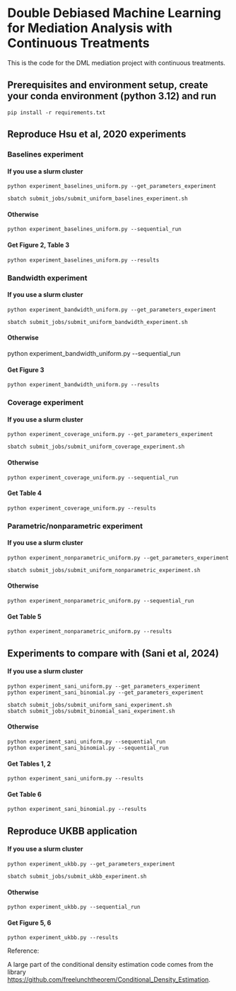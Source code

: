 # Double Debiased Machine Learning for Mediation Analysis with Continuous Treatments

This is the code for the DML mediation project with continuous treatments. 

## Prerequisites and environment setup, create your conda environment (python 3.12) and run

```
pip install -r requirements.txt
```
## Reproduce Hsu et al, 2020 experiments

### Baselines experiment 

#### If you use a slurm cluster 
``` 
python experiment_baselines_uniform.py --get_parameters_experiment
```
```
sbatch submit_jobs/submit_uniform_baselines_experiment.sh 
```
#### Otherwise
```
python experiment_baselines_uniform.py --sequential_run
```
#### Get Figure 2, Table 3
```
python experiment_baselines_uniform.py --results
```
### Bandwidth experiment 

#### If you use a slurm cluster  
```
python experiment_bandwidth_uniform.py --get_parameters_experiment
```
```
sbatch submit_jobs/submit_uniform_bandwidth_experiment.sh 
```
#### Otherwise

python experiment_bandwidth_uniform.py --sequential_run

#### Get Figure 3
```
python experiment_bandwidth_uniform.py --results
```

### Coverage experiment 

#### If you use a slurm cluster  
```
python experiment_coverage_uniform.py --get_parameters_experiment
```
```
sbatch submit_jobs/submit_uniform_coverage_experiment.sh 
```
#### Otherwise
```
python experiment_coverage_uniform.py --sequential_run
```
#### Get Table 4
```
python experiment_coverage_uniform.py --results
```

### Parametric/nonparametric experiment 

#### If you use a slurm cluster  
```
python experiment_nonparametric_uniform.py --get_parameters_experiment
```
```
sbatch submit_jobs/submit_uniform_nonparametric_experiment.sh 
```
#### Otherwise
```
python experiment_nonparametric_uniform.py --sequential_run
```
#### Get Table 5
```
python experiment_nonparametric_uniform.py --results
```

## Experiments to compare with (Sani et al, 2024)

#### If you use a slurm cluster  
```
python experiment_sani_uniform.py --get_parameters_experiment
python experiment_sani_binomial.py --get_parameters_experiment

```
```
sbatch submit_jobs/submit_uniform_sani_experiment.sh 
sbatch submit_jobs/submit_binomial_sani_experiment.sh 
```
#### Otherwise
```
python experiment_sani_uniform.py --sequential_run
python experiment_sani_binomial.py --sequential_run

```
#### Get Tables 1, 2
```
python experiment_sani_uniform.py --results
```
#### Get Table 6
```
python experiment_sani_binomial.py --results
```

## Reproduce UKBB application

#### If you use a slurm cluster  
```
python experiment_ukbb.py --get_parameters_experiment
```
```
sbatch submit_jobs/submit_ukbb_experiment.sh 
```
#### Otherwise
```
python experiment_ukbb.py --sequential_run
```
#### Get Figure 5, 6
```
python experiment_ukbb.py --results
```

Reference:

A large part of the conditional density estimation code comes from the library
https://github.com/freelunchtheorem/Conditional_Density_Estimation. 
